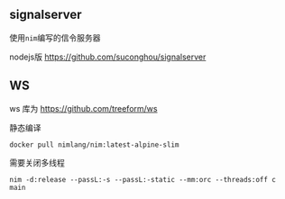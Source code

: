## signalserver

使用`nim`编写的信令服务器


nodejs版 https://github.com/suconghou/signalserver

## WS

ws 库为 https://github.com/treeform/ws


静态编译

`docker pull nimlang/nim:latest-alpine-slim`

需要关闭多线程

```
nim -d:release --passL:-s --passL:-static --mm:orc --threads:off c main
```
